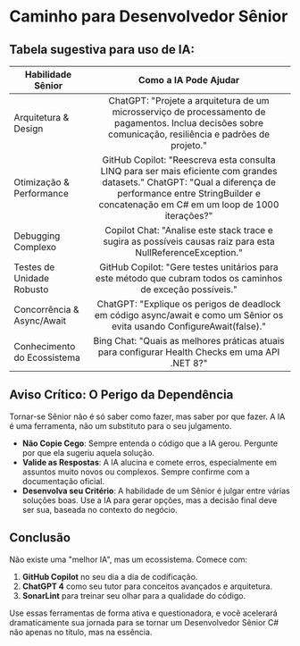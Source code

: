# Caminho para Desenvolvedor Sênior


## Tabela sugestiva para uso de IA:

| Habilidade Sênior  | Como a IA Pode Ajudar |
| ------------- |:-------------:|
| Arquitetura & Design | ChatGPT: "Projete a arquitetura de um microsserviço de processamento de pagamentos. Inclua decisões sobre comunicação, resiliência e padrões de projeto." |
| Otimização & Performance | GitHub Copilot: "Reescreva esta consulta LINQ para ser mais eficiente com grandes datasets." ChatGPT: "Qual a diferença de performance entre StringBuilder e concatenação em C# em um loop de 1000 iterações?" |
| Debugging Complexo | Copilot Chat: "Analise este stack trace e sugira as possíveis causas raiz para esta NullReferenceException." |
| Testes de Unidade Robusto | GitHub Copilot: "Gere testes unitários para este método que cubram todos os caminhos de exceção possíveis." |
| Concorrência & Async/Await | ChatGPT: "Explique os perigos de deadlock em código async/await e como um Sênior os evita usando ConfigureAwait(false)." |
| Conhecimento do Ecossistema | Bing Chat: "Quais as melhores práticas atuais para configurar Health Checks em uma API .NET 8?" |

## Aviso Crítico: O Perigo da Dependência
Tornar-se Sênior não é só saber como fazer, mas saber por que fazer. A IA é uma ferramenta, não um substituto para o seu julgamento.
* **Não Copie Cego**: Sempre entenda o código que a IA gerou. Pergunte por que ela sugeriu aquela solução.
* **Valide as Respostas**: A IA alucina e comete erros, especialmente em assuntos muito novos ou complexos. Sempre confirme com a documentação oficial.
* **Desenvolva seu Critério**: A habilidade de um Sênior é julgar entre várias soluções boas. Use a IA para gerar opções, mas a decisão final deve ser sua, baseada no contexto do negócio.

## Conclusão
Não existe uma "melhor IA", mas um ecossistema. Comece com:
1. **GitHub Copilot** no seu dia a dia de codificação.
2. **ChatGPT 4** como seu tutor para conceitos avançados e arquitetura.
3. **SonarLint** para treinar seu olhar para a qualidade do código.

Use essas ferramentas de forma ativa e questionadora, e você acelerará dramaticamente sua jornada para se tornar um Desenvolvedor Sênior C# não apenas no título, mas na essência.
